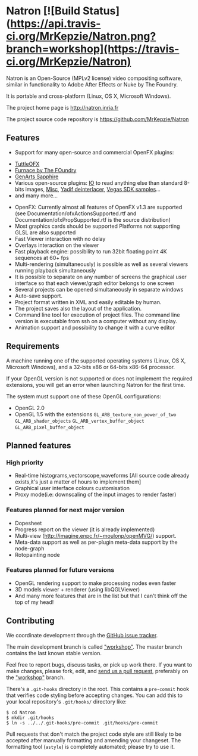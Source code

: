 Natron [![Build Status](https://api.travis-ci.org/MrKepzie/Natron.png?branch=workshop](https://travis-ci.org/MrKepzie/Natron)
======

Natron is an Open-Source (MPLv2 license) video compositing software, similar in functionality to Adobe After Effects or Nuke by The Foundry.

It is portable and cross-platform (Linux, OS X, Microsoft Windows).

The project home page is http://natron.inria.fr

The project source code repository is https://github.com/MrKepzie/Natron

Features
--------

- Support for many open-source and commercial OpenFX plugins: 

 * [TuttleOFX](https://sites.google.com/site/tuttleofx/)
 * [Furnace by The FOundry](http://www.thefoundry.co.uk/products/furnace/)
 * [GenArts Sapphire](http://www.genarts.com/software/sapphire/overview)
 * Various open-source plugins:
   [IO](https://github.com/MrKepzie/openfx-io) to read anything else
   than standard 8-bits images,
   [Misc](https://github.com/devernay/openfx-misc),
   [Yadif deinterlacer](https://github.com/devernay/openfx-yadis),
   [Vegas SDK samples](https://github.com/devernay/openfx-vegas)...
 * and many more...

- OpenFX: Currently almost all features of OpenFX v1.3 are supported
  (see Documentation/ofxActionsSupported.rtf and
  Documentation/ofxPropSupported.rtf is the source distribution)
- Most graphics cards should be supported
Platforms not supporting GLSL are also supported
- Fast Viewer interaction with no delay 
- Overlays interaction on the viewer
- Fast playback engine: possibility to run 32bit floating point 4K sequences at 60+ fps
- Multi-rendering (simultaneously) is possible as well as  several viewers running playback simultaneously
- It is possible to separate on any number of screens the graphical user interface so that each viewer/graph editor belongs to one screen
- Several projects can be opened simultaneously in separate windows
- Auto-save support.
- Project format written in XML and easily editable by human.
- The project saves also the layout of the application.
- Command line tool for execution of project files. The command line version is executable from ssh on a computer without any display.
- Animation support and possibility to change it with a curve editor

Requirements
------------

A machine running one of the supported operating systems (Linux, OS X,
Microsoft Windows), and a 32-bits x86 or 64-bits x86-64 processor.

If your OpenGL version is not supported or does not implement the
required extensions, you will get an error when launching Natron for
the first time.

The system must support one of these OpenGL configurations:
- OpenGL 2.0
- OpenGL 1.5 with the extensions `GL_ARB_texture_non_power_of_two`
  `GL_ARB_shader_objects` `GL_ARB_vertex_buffer_object`
  `GL_ARB_pixel_buffer_object`

Planned features
----------------

### High priority

- Real-time histograms,vectorscope,waveforms [All source code already exists,it's just a matter of hours to implement them]
- Graphical user interface colours customisation
- Proxy mode(i.e: downscaling of the input images to render faster)

### Features planned for next major version

- Dopesheet
- Progress report on the viewer (it is already implemented)
- Multi-view (http://imagine.enpc.fr/~moulonp/openMVG/) support.
- Meta-data support as well as per-plugin meta-data support by the node-graph
- Rotopainting node

### Features planned for future versions

- OpenGL rendering support to make processing nodes even faster
- 3D models viewer + renderer (using libQGLViewer)
- And many more features that are in the list but that I can't think off the top of my head!

Contributing
------------

We coordinate development through the [GitHub issue
tracker](https://github.com/MrKepzie/Natron/issues).

The main development branch is called
["workshop"](https://github.com/MrKepzie/Natron/tree/workshop).
The master branch contains the last known stable version.

Feel free to
report bugs, discuss tasks, or pick up work there. If you want to make
changes, please fork, edit, and [send us a pull
request](https://github.com/MrKepzie/Natron/pull/new/workshop),
preferably on the ["workshop"](https://github.com/MrKepzie/Natron/tree/workshop)
branch.

There's a `.git-hooks` directory in the root. This contains a `pre-commit`
hook that verifies code styling before accepting changes. You can add this to
your local repository's `.git/hooks/` directory like:

    $ cd Natron
    $ mkdir .git/hooks
    $ ln -s ../../.git-hooks/pre-commit .git/hooks/pre-commit

Pull requests that don't match the project code style are still likely to be
accepted after manually formatting and amending your changeset. The formatting
tool (`astyle`) is completely automated; please try to use it.
